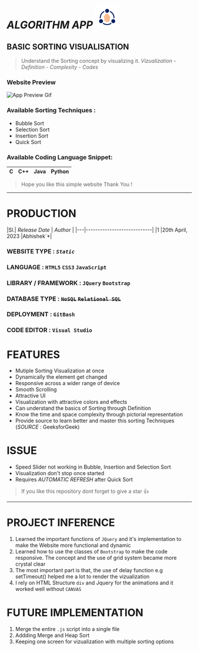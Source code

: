 # *_ALGORITHM APP_*  ![App Icon](images/icon-small.png)  

## BASIC SORTING VISUALISATION
> Understand the Sorting concept by visualizing it.
> *Vizualization* _-_ *Definition* _-_ *Complexity* _-_ *Codes*

### Website Preview
![App Preview Gif](images/Algorithm_App.gif)

### Available Sorting Techniques :
  * Bubble Sort
  * Selection Sort
  * Insertion Sort
  * Quick Sort

### Available Coding Language Snippet:
| C | C++ | Java | Python |
|---|-----|------|--------|
  
> Hope you like this simple website
> Thank You ! 
>


---

# PRODUCTION 
|Sl.| _Release Date_ |  _Author_ |
|---|----------------------------|
|1  |20th April, 2023  |Abhishek`*|


### WEBSITE TYPE : _*`Static`*_

### LANGUAGE :  `HTML5` `CSS3` `JavaScript`

### LIBRARY / FRAMEWORK : `JQuery` `Bootstrap`

### DATABASE TYPE : ~~`NoSQL`~~ ~~`Relational SQL`~~

### DEPLOYMENT : `GitBash`

### CODE EDITOR : `Visual Studio`

# FEATURES
  * Mutiple Sorting Visualization at once
  * Dynamically the element get changed
  * Responsive across a wider range of device
  * Smooth Scrolling
  * Attractive UI
  * Visualization with attractive colors and effects
  * Can understand the basics of Sorting through Definition
  * Know the time and space complexity through pictorial representation
  * Provide source to learn better and master this sorting Techniques (*_SOURCE_* : GeeksforGeek)


# ISSUE
  * Speed Slider not working in Bubble, Insertion and Selection Sort
  * Visualization don't stop once started
  * Requires _AUTOMATIC REFRESH_ after Quick Sort



>If you like this repository dont forget to give a star &#128077;


---


# PROJECT INFERENCE
  1. Learned the important functions of `JQuery` and it's implementation to make the Website more functional and dynamic
  2. Learned how to use the classes of `Bootstrap` to make the code responsive. The concept and the use of grid system became more crystal clear
  3. The most important part is that, the use of delay function e.g setTimeout() helped me a lot to render the vizualization
  4. I rely on HTML Structure `div` and Jquery for the animations and it worked well without `CANVAS`
 

# FUTURE IMPLEMENTATION
  1. Merge the entire `.js` script into a single file
  2. Addding Merge and Heap Sort
  3. Keeping one screen for vizualization with multiple sorting options

